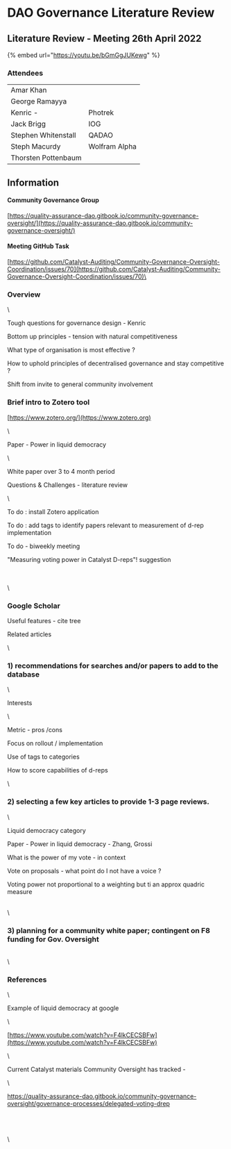# DAO Governance Literature Review

## Literature Review - Meeting 26th April 2022

{% embed url="https://youtu.be/bGmGgJUKewg" %}

### Attendees

|                     |               |
| ------------------- | ------------- |
| Amar Khan           |               |
| George Ramayya      |               |
| Kenric -            | Photrek       |
| Jack Brigg          | IOG           |
| Stephen Whitenstall | QADAO         |
| Steph Macurdy       | Wolfram Alpha |
| Thorsten Pottenbaum |               |

## Information

#### Community Governance Group

[https://quality-assurance-dao.gitbook.io/community-governance-oversight/](https://quality-assurance-dao.gitbook.io/community-governance-oversight/)

#### Meeting GitHub Task

[https://github.com/Catalyst-Auditing/Community-Governance-Oversight-Coordination/issues/70](https://github.com/Catalyst-Auditing/Community-Governance-Oversight-Coordination/issues/70)\


### Overview

\


Tough questions for governance design - Kenric

Bottom up principles - tension with natural competitiveness

What type of organisation is most effective ?

How to uphold principles of decentralised governance and stay competitive ?

Shift from invite to general community involvement

### Brief intro to Zotero tool

[https://www.zotero.org/](https://www.zotero.org)

\


Paper - Power in liquid democracy

\


White paper over 3 to 4 month period

Questions & Challenges - literature review

\


To do : install Zotero application

To do : add tags to identify papers relevant to measurement of d-rep implementation&#x20;

To do - biweekly meeting

"Measuring voting power in Catalyst D-reps"! suggestion

\
\
\


### Google Scholar

Useful features - cite tree

Related articles

\


&#x20;

### 1) recommendations for searches and/or papers to add to the database

\


Interests&#x20;

\


Metric - pros /cons

Focus on rollout / implementation

Use of tags to categories

How to score capabilities of d-reps

\


### 2) selecting a few key articles to provide 1-3 page reviews.

\


Liquid democracy category

Paper - Power in liquid democracy - Zhang, Grossi

What is the power of my vote - in context

Vote on proposals - what point do I not have a voice ?

Voting power not proportional to a weighting but ti an approx quadric measure

\
\


### 3) planning for a community white paper; contingent on F8 funding for Gov. Oversight

\
\


### References

\


Example of liquid democracy at google

\


[https://www.youtube.com/watch?v=F4lkCECSBFw](https://www.youtube.com/watch?v=F4lkCECSBFw)

\


Current Catalyst materials Community Oversight has tracked -&#x20;

\


https://quality-assurance-dao.gitbook.io/community-governance-oversight/governance-processes/delegated-voting-drep

\
\
\
\
